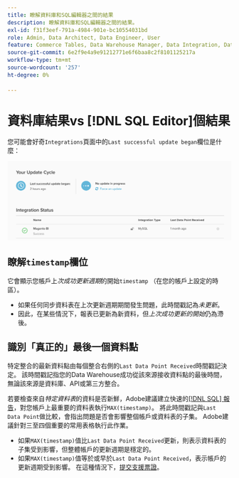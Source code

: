 ```yaml
---
title: 瞭解資料庫和SQL編輯器之間的結果
description: 瞭解資料庫和SQL編輯器之間的結果。
exl-id: f31f3eef-791a-4984-901e-bc10554031bd
role: Admin, Data Architect, Data Engineer, User
feature: Commerce Tables, Data Warehouse Manager, Data Integration, Data Import/Export
source-git-commit: 6e2f9e4a9e91212771e6f6baa8c2f8101125217a
workflow-type: tm+mt
source-wordcount: '257'
ht-degree: 0%

---
```


# 資料庫結果vs [!DNL SQL Editor]個結果

您可能會好奇`Integrations`頁面中的`Last successful update began`欄位是什麼：

![Last_successful_update.png](../../../assets/Last_successful_update.png)

## 瞭解`timestamp`欄位

它會顯示您帳戶上&#x200B;_次成功更新週期_&#x200B;的開始`timestamp` （在您的帳戶上設定的時區）。

- 如果任何同步資料表在上次更新週期期間發生問題，此時間戳記為&#x200B;*未更新*。
- 因此，在某些情況下，報表已更新為新資料，但&#x200B;*上次成功更新的開始*&#x200B;仍為滯後。

## 識別「真正的」最後一個資料點

特定整合的最新資料點由每個整合右側的`Last Data Point Received`時間戳記決定。 該時間戳記指您的Data Warehouse成功從該來源接收資料點的最後時間，無論該來源是資料庫、API或第三方整合。

若要檢查來自&#x200B;*特定資料表*&#x200B;的資料是否新鮮，Adobe建議建立快速的[[!DNL SQL] 報告](../../dev-reports/sql-rpt-bldr.md)，對您帳戶上最重要的資料表執行`MAX(timestamp)`。 將此時間戳記與`Last Data Point`做比較，會指出問題是否會影響整個帳戶或資料表的子集。 Adobe建議針對三至四個重要的常用表格執行此作業。

- 如果`MAX(timestamp)`值比`Last Data Point Received`更新，則表示資料表的子集受到影響，但整體帳戶的更新週期是穩定的。
- 如果`MAX(timestamp)`值等於或早於`Last Data Point Received`，表示帳戶的更新週期受到影響。 在這種情況下，[提交支援票證](https://experienceleague.adobe.com/docs/commerce-knowledge-base/kb/troubleshooting/miscellaneous/mbi-service-policies.html)。
